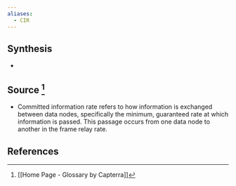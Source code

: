 ```yaml
---
aliases:
  - CIR
---
```

## Synthesis
- 
## Source [^1]
- Committed information rate refers to how information is exchanged between data nodes, specifically the minimum, guaranteed rate at which information is passed. This passage occurs from one data node to another in the frame relay rate.
## References

[^1]: [[Home Page - Glossary by Capterra]]